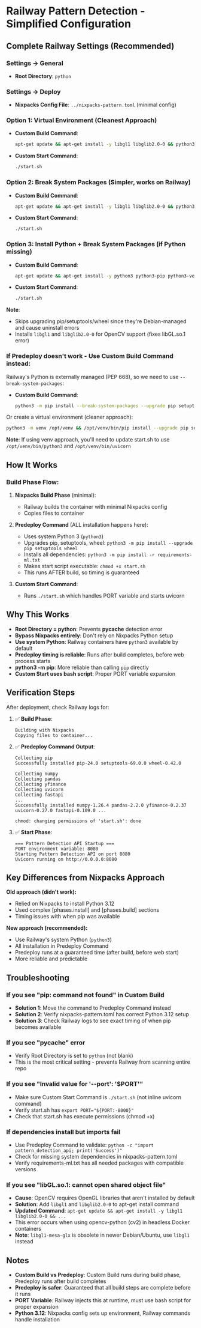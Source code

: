 # Railway Pattern Detection - Simplified Configuration

## Complete Railway Settings (Recommended)

### Settings → General
- **Root Directory**: `python`

### Settings → Deploy
- **Nixpacks Config File**: `../nixpacks-pattern.toml` (minimal config)

### Option 1: Virtual Environment (Cleanest Approach)
- **Custom Build Command**: 
  ```bash
  apt-get update && apt-get install -y libgl1 libglib2.0-0 && python3 -m venv /opt/venv && /opt/venv/bin/pip install --upgrade pip setuptools wheel && /opt/venv/bin/pip install -r requirements-ml.txt && chmod +x start.sh
  ```

- **Custom Start Command**: 
  ```bash
  ./start.sh
  ```

### Option 2: Break System Packages (Simpler, works on Railway)
- **Custom Build Command**: 
  ```bash
  apt-get update && apt-get install -y libgl1 libglib2.0-0 && python3 -m pip install --break-system-packages --upgrade pip setuptools wheel && python3 -m pip install --break-system-packages -r requirements-ml.txt && chmod +x start.sh
  ```

- **Custom Start Command**: 
  ```bash
  ./start.sh
  ```

### Option 3: Install Python + Break System Packages (if Python missing)
- **Custom Build Command**: 
  ```bash
  apt-get update && apt-get install -y python3 python3-pip python3-venv libgl1 libglib2.0-0 && python3 -m pip install --break-system-packages -r requirements-ml.txt && chmod +x start.sh
  ```

- **Custom Start Command**: 
  ```bash
  ./start.sh
  ```

**Note**: 
- Skips upgrading pip/setuptools/wheel since they're Debian-managed and cause uninstall errors
- Installs `libgl1` and `libglib2.0-0` for OpenCV support (fixes libGL.so.1 error)

### If Predeploy doesn't work - Use Custom Build Command instead:

Railway's Python is externally managed (PEP 668), so we need to use `--break-system-packages`:

- **Custom Build Command**:
  ```bash
  python3 -m pip install --break-system-packages --upgrade pip setuptools wheel && python3 -m pip install --break-system-packages -r requirements-ml.txt && chmod +x start.sh
  ```

Or create a virtual environment (cleaner approach):
  ```bash
  python3 -m venv /opt/venv && /opt/venv/bin/pip install --upgrade pip setuptools wheel && /opt/venv/bin/pip install -r requirements-ml.txt && chmod +x start.sh
  ```

**Note**: If using venv approach, you'll need to update start.sh to use `/opt/venv/bin/python3` and `/opt/venv/bin/uvicorn`

## How It Works

### Build Phase Flow:
1. **Nixpacks Build Phase** (minimal):
   - Railway builds the container with minimal Nixpacks config
   - Copies files to container

2. **Predeploy Command** (ALL installation happens here):
   - Uses system Python 3 (`python3`)
   - Upgrades pip, setuptools, wheel: `python3 -m pip install --upgrade pip setuptools wheel`
   - Installs all dependencies: `python3 -m pip install -r requirements-ml.txt`
   - Makes start script executable: `chmod +x start.sh`
   - This runs AFTER build, so timing is guaranteed

3. **Custom Start Command**:
   - Runs `./start.sh` which handles PORT variable and starts uvicorn

## Why This Works

- **Root Directory = python**: Prevents __pycache__ detection error
- **Bypass Nixpacks entirely**: Don't rely on Nixpacks Python setup
- **Use system Python**: Railway containers have `python3` available by default
- **Predeploy timing is reliable**: Runs after build completes, before web process starts
- **python3 -m pip**: More reliable than calling `pip` directly
- **Custom Start uses bash script**: Proper PORT variable expansion

## Verification Steps

After deployment, check Railway logs for:

1. ✅ **Build Phase**:
   ```
   Building with Nixpacks
   Copying files to container...
   ```

2. ✅ **Predeploy Command Output**:
   ```
   Collecting pip
   Successfully installed pip-24.0 setuptools-69.0.0 wheel-0.42.0
   
   Collecting numpy
   Collecting pandas
   Collecting yfinance
   Collecting uvicorn
   Collecting fastapi
   ...
   Successfully installed numpy-1.26.4 pandas-2.2.0 yfinance-0.2.37 uvicorn-0.27.0 fastapi-0.109.0 ...
   
   chmod: changing permissions of 'start.sh': done
   ```

3. ✅ **Start Phase**:
   ```
   === Pattern Detection API Startup ===
   PORT environment variable: 8080
   Starting Pattern Detection API on port 8080
   Uvicorn running on http://0.0.0.0:8080
   ```

## Key Differences from Nixpacks Approach

**Old approach (didn't work):**
- Relied on Nixpacks to install Python 3.12
- Used complex [phases.install] and [phases.build] sections
- Timing issues with when pip was available

**New approach (recommended):**
- Use Railway's system Python (`python3`)
- All installation in Predeploy Command
- Predeploy runs at a guaranteed time (after build, before web start)
- More reliable and predictable

## Troubleshooting

### If you see "pip: command not found" in Custom Build
- **Solution 1**: Move the command to Predeploy Command instead
- **Solution 2**: Verify nixpacks-pattern.toml has correct Python 3.12 setup
- **Solution 3**: Check Railway logs to see exact timing of when pip becomes available

### If you see "__pycache__" error
- Verify Root Directory is set to `python` (not blank)
- This is the most critical setting - prevents Railway from scanning entire repo

### If you see "Invalid value for '--port': '$PORT'"
- Make sure Custom Start Command is `./start.sh` (not inline uvicorn command)
- Verify start.sh has `export PORT="${PORT:-8000}"`
- Check that start.sh has execute permissions (chmod +x)

### If dependencies install but imports fail
- Use Predeploy Command to validate: `python -c "import pattern_detection_api; print('Success')"`
- Check for missing system dependencies in nixpacks-pattern.toml
- Verify requirements-ml.txt has all needed packages with compatible versions

### If you see "libGL.so.1: cannot open shared object file"
- **Cause**: OpenCV requires OpenGL libraries that aren't installed by default
- **Solution**: Add `libgl1` and `libglib2.0-0` to apt-get install command
- **Updated Command**: `apt-get update && apt-get install -y libgl1 libglib2.0-0 && ...`
- This error occurs when using opencv-python (cv2) in headless Docker containers
- **Note**: `libgl1-mesa-glx` is obsolete in newer Debian/Ubuntu, use `libgl1` instead

## Notes

- **Custom Build vs Predeploy**: Custom Build runs during build phase, Predeploy runs after build completes
- **Predeploy is safer**: Guaranteed that all build steps are complete before it runs
- **PORT Variable**: Railway injects this at runtime, must use bash script for proper expansion
- **Python 3.12**: Nixpacks config sets up environment, Railway commands handle installation
